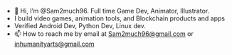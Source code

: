 - 👋 Hi, I’m @Sam2much96. Full time Game Dev, Animator, Illustrator.
- I build video games, animation tools, and Blockchain products and apps
- Verified Android Dev, Python Dev, Linux dev. 
- 📫 How to reach me by email at Sam2much96@gmail.com or inhumanityarts@gmail.com

<!---
Sam2much96/Sam2much96 is a ✨ special ✨ repository because its `README.md` (this file) appears on your GitHub profile.
You can click the Preview link to take a look at your changes.
--->
